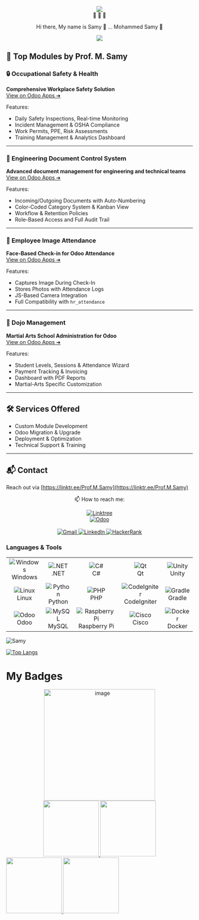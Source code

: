 <div align="center">
  <img src="https://github.com/Morisamy/Morisamy/assets/43931403/689bf81d-6371-4bcc-b316-1e9b2eb3695d">
</div>
<div align="center">
    👋 👋 👋
    <p align="center">Hi there, My name is Samy 🔫 ... Mohammed Samy 🔫</p>
</div>

<div align="center">
  <a href="https://github-profile-trophy.vercel.app/?username=morisamy&theme=matrix&rank=-C,,">
    <img src="https://github-profile-trophy.vercel.app/?username=morisamy&theme=matrix&rank=-C,,">
  </a>
</div>


## 🧩 Top Modules by Prof. M. Samy

### 🔒 Occupational Safety & Health  
**Comprehensive Workplace Safety Solution**  
[View on Odoo Apps ➜](https://apps.odoo.com/apps/modules/18.0/occupational_safety_health_HSE)  

Features:
- Daily Safety Inspections, Real-time Monitoring  
- Incident Management & OSHA Compliance  
- Work Permits, PPE, Risk Assessments  
- Training Management & Analytics Dashboard  

---

### 📁 Engineering Document Control System  
**Advanced document management for engineering and technical teams**  
[View on Odoo Apps ➜](https://apps.odoo.com/apps/modules/17.0/edcs)

Features:
- Incoming/Outgoing Documents with Auto-Numbering  
- Color-Coded Category System & Kanban View  
- Workflow & Retention Policies  
- Role-Based Access and Full Audit Trail  

---

### 📸 Employee Image Attendance  
**Face-Based Check-in for Odoo Attendance**  
[View on Odoo Apps ➜](https://apps.odoo.com/apps/modules/17.0/face_image_attendance_login)

Features:
- Captures Image During Check-In  
- Stores Photos with Attendance Logs  
- JS-Based Camera Integration  
- Full Compatibility with `hr_attendance`  

---

### 🥋 Dojo Management  
**Martial Arts School Administration for Odoo**  
[View on Odoo Apps ➜](https://apps.odoo.com/apps/modules/17.0/dojo_management)

Features:
- Student Levels, Sessions & Attendance Wizard  
- Payment Tracking & Invoicing  
- Dashboard with PDF Reports  
- Martial-Arts Specific Customization  

---

## 🛠 Services Offered  
- Custom Module Development  
- Odoo Migration & Upgrade  
- Deployment & Optimization  
- Technical Support & Training  

---

## 📬 Contact  
Reach out via [https://linktr.ee/Prof.M.Samy](https://linktr.ee/Prof.M.Samy)  


<p align="center">📫 How to reach me:</p>
<div align="center">
    <a href="https://linktr.ee/Prof.M.Samy">
        <img src="https://img.shields.io/badge/Linktree-43E55E?logo=linktree&logoColor=000&style=plastic" alt="Linktree" />
    </a><br>
    <a href="https://apps.odoo.com/apps/modules/browse?author=Samy_Sensei">
        <img src="https://img.shields.io/badge/My%20Odoo%20Marketplace-8A2BE2?style=for-the-badge&logo=odoo&logoColor=white" alt="Odoo" />
    </a>
</div>
<br>
<div align="center">
    <a href="mailto:samymohammed92@gmail.com">
        <img src="https://img.shields.io/badge/Gmail-D14836?style=for-the-badge&logo=gmail&logoColor=white" alt="Gmail" />
    </a>
    <a href="https://www.linkedin.com/in/mohamed-samy92/">
        <img src="https://img.shields.io/badge/linkedin-%230077B5.svg?&style=for-the-badge&logo=linkedin&logoColor=white" alt="LinkedIn" />
    </a>
    <a href="https://www.hackerrank.com/samymohammed92">
        <img src="https://img.shields.io/badge/-Hackerrank-2EC866?style=for-the-badge&logo=HackerRank&logoColor=white" alt="HackerRank" />
    </a>
</div>

### Languages & Tools

<table>
    <tr>
        <td align="center">
            <img src="https://img.shields.io/badge/Windows-0078D6?style=for-the-badge&logo=windows&logoColor=white" alt="Windows" />
            <br>Windows
        </td>
        <td align="center">
            <img src="https://img.shields.io/badge/.NET-5C2D91?style=for-the-badge&logo=.net&logoColor=white" alt=".NET" />
            <br>.NET
        </td>
        <td align="center">
            <img src="https://img.shields.io/badge/c%23-%23239120.svg?style=for-the-badge&logo=c-sharp&logoColor=white" alt="C#" />
            <br>C#
        </td>
        <td align="center">
            <img src="https://img.shields.io/badge/Qt-%23217346.svg?style=for-the-badge&logo=Qt&logoColor=white" alt="Qt" />
            <br>Qt
        </td>
        <td align="center">
            <img src="https://img.shields.io/badge/unity-%23000000.svg?style=for-the-badge&logo=unity&logoColor=white" alt="Unity" />
            <br>Unity
        </td>
    </tr>
    <tr>
        <td align="center">
            <img src="https://img.shields.io/badge/Linux-FCC624?style=for-the-badge&logo=linux&logoColor=black" alt="Linux" />
            <br>Linux
        </td>
        <td align="center">
            <img src="https://img.shields.io/badge/Python-3776AB?style=for-the-badge&logo=python&logoColor=white" alt="Python" />
            <br>Python
        </td>
        <td align="center">
            <img src="https://img.shields.io/badge/PHP-777BB4?style=for-the-badge&logo=php&logoColor=white" alt="PHP" />
            <br>PHP
        </td>
        <td align="center">
            <img src="https://img.shields.io/badge/codeigniter-EF4223?style=for-the-badge&logo=codeigniter&logoColor=white" alt="CodeIgniter" />
            <br>CodeIgniter
        </td>
        <td align="center">
            <img src="https://img.shields.io/badge/Gradle-02303A.svg?style=for-the-badge&logo=Gradle&logoColor=white" alt="Gradle" />
            <br>Gradle
        </td>
    </tr>
    <tr>
        <td align="center">
            <img src="https://img.shields.io/badge/Odoo-714B67?logo=odoo&logoColor=fff&style=flat" alt="Odoo" />
            <br>Odoo
        </td>
        <td align="center">
            <img src="https://img.shields.io/badge/mysql-%2300f.svg?style=for-the-badge&logo=mysql&logoColor=white" alt="MySQL" />
            <br>MySQL
        </td>
        <td align="center">
            <img src="https://img.shields.io/badge/-RaspberryPi-C51A4A?style=for-the-badge&logo=Raspberry-Pi" alt="Raspberry Pi" />
            <br>Raspberry Pi
        </td>
        <td align="center">
            <img src="https://img.shields.io/badge/cisco-%23049fd9.svg?style=for-the-badge&logo=cisco&logoColor=black" alt="Cisco" />
            <br>Cisco
        </td>
        <td align="center">
            <img src="https://img.shields.io/badge/docker-%230db7ed.svg?style=for-the-badge&logo=docker&logoColor=white" alt="Docker" />
            <br>Docker
        </td>
    </tr>
</table>

![Samy](https://img.shields.io/badge/Samy-First%2C%20solve%20the%20problem.%20Then%2C%20write%20the%20code.-blue)

[![Top Langs](https://github-readme-stats.vercel.app/api/top-langs/?username=Morisamy&exclude_repo=web_AI&hide=Scheme,TypeScript,HTML&langs_count=9)](https://github.com/Morisamy/Morisamy/blob/main/README.md)

# My Badges

<div align="center">
  <img src="https://github.com/Morisamy/Morisamy/assets/43931403/5eea80e6-c941-4596-b72e-6e6fa5edab13" alt="image" width="300" />
</div>
<div align="center">
<a href="https://www.credly.com/badges/2e084b0c-4c13-443b-9689-20f296503b2d">
    <img src="https://images.credly.com/size/340x340/images/114ee3e0-902b-45df-b9d0-2f72a16386a8/IT_Fund_for_Cyber_Specialist.png" width="150" />
</a>
<a href="https://www.credly.com/badges/f322b0e5-ddba-4d14-8676-9dece08e922b">
    <img src="https://images.credly.com/size/340x340/images/a850079a-75bb-41e1-adae-dedfabcf597c/Professional_Certificate_-_IBM_Cybersecurity_Analyst.png" width="150" />
</a>
</div>
<a href="https://www.credly.com/badges/ca4feb7e-5d7f-4576-90fa-7db0d3b77f7f/public_url">
    <img src="[https://images.credly.com/size/340x340/images/f3344942-8667-469f-918c-39582c5077ed/image.png](https://images.credly.com/size/680x680/images/caf78f37-b800-45b8-9822-7b5d35bbadd6/blob)" width="150" />
</a>
<a href="https://www.credly.com/badges/b67177b9-52b6-4ebd-9f1e-7dd009aeff8e/public_url">
    <img src="https://images.credly.com/size/340x340/images/d2361d38-7e56-4eaf-9132-665c9d489d39/Professional_Certificate_-_Data_Analysis_and_Visualization_with_Excel_and_R.png" width="150" />
</a>
